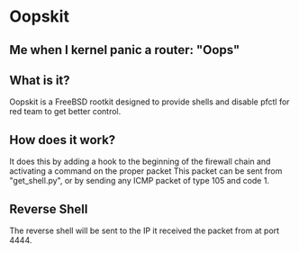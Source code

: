 # Oopskit
## Me when I kernel panic a router: "Oops"

## What is it?
Oopskit is a FreeBSD rootkit designed to provide shells and disable pfctl for red team to get better control.

## How does it work?
It does this by adding a hook to the beginning of the firewall chain and activating a command on the proper packet
This packet can be sent from "get_shell.py", or by sending any ICMP packet of type 105 and code 1.

## Reverse Shell
The reverse shell will be sent to the IP it received the packet from at port 4444.
